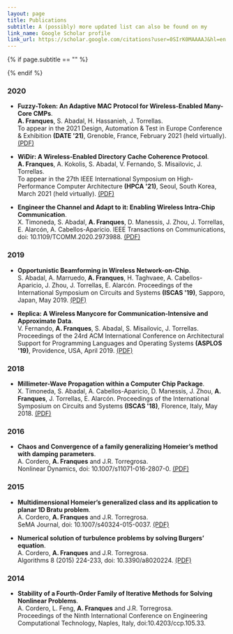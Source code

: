 ```yaml
---
layout: page
title: Publications
subtitle: A (possibly) more updated list can also be found on my
link_name: Google Scholar profile
link_url: https://scholar.google.com/citations?user=0SIrK0MAAAAJ&hl=en
---
```


{% if page.subtitle == "" %}
<div class="empty_subtitle"></div>
{% endif %}

### 2020
- **Fuzzy-Token: An Adaptive MAC Protocol for Wireless-Enabled Many-Core CMPs**. <br>
**A. Franques**, S. Abadal, H. Hassanieh, J. Torrellas.  
To appear in the 2021 Design, Automation & Test in Europe Conference & Exhibition **(DATE '21)**, Grenoble, France, February 2021 (held virtually). [(PDF)](/docs/Fuzzy_Token_DATE_2021.pdf)

- **WiDir: A Wireless-Enabled Directory Cache Coherence Protocol**. <br>
**A. Franques**, A. Kokolis, S. Abadal, V. Fernando, S. Misailovic, J. Torrellas.  
To appear in the 27th IEEE International Symposium on High-Performance Computer Architecture **(HPCA '21)**, Seoul, South Korea, March 2021 (held virtually). [(PDF)](/docs/HPCA_2021_WiDir_draft.pdf)

- **Engineer the Channel and Adapt to it: Enabling Wireless Intra-Chip Communication**. <br>
X. Timoneda, S. Abadal, **A. Franques**, D. Manessis, J. Zhou, J. Torrellas, E. Alarcón, A. Cabellos-Aparicio.
IEEE Transactions on Communications, doi: 10.1109/TCOMM.2020.2973988. [(PDF)](/docs/timoneda_engineer_the_channel.pdf)

### 2019
- **Opportunistic Beamforming in Wireless Network-on-Chip**. <br>
S. Abadal, A. Marruedo, **A. Franques**, H. Taghvaee, A. Cabellos-Aparicio, J. Zhou, J. Torrellas, E. Alarcón.
Proceedings of the International Symposium on Circuits and Systems **(ISCAS '19)**, Sapporo, Japan, May 2019. [(PDF)](/docs/ISCAS_2019_Opportunistic_Beamforming.pdf)

- **Replica: A Wireless Manycore for Communication-Intensive and Approximate Data**. <br>
V. Fernando, **A. Franques**, S. Abadal, S. Misailovic, J. Torrellas.  
Proceedings of the 24rd ACM International Conference on Architectural Support for Programming Languages and Operating Systems **(ASPLOS '19)**, Providence, USA, April 2019. [(PDF)](/docs/ASPLOS_2019_Replica.pdf)

### 2018
- **Millimeter-Wave Propagation within a Computer Chip Package**.  
X. Timoneda, S. Abadal, A. Cabellos-Aparicio, D. Manessis, J. Zhou, **A. Franques**, J. Torrellas, E. Alarcón. 
Proceedings of the International Symposium on Circuits and Systems **(ISCAS '18)**, Florence, Italy, May 2018. [(PDF)](/docs/ISCAS_2018_CompPackage.pdf)

### 2016
- **Chaos and Convergence of a family generalizing Homeier’s method with damping parameters**.  
A. Cordero, **A. Franques** and J.R. Torregrosa.  
Nonlinear Dynamics, doi: 10.1007/s11071-016-2807-0. [(PDF)](/docs/chaos_and_convergence_generalizing_homeier.pdf)

### 2015
- **Multidimensional Homeier’s generalized class and its application to planar 1D Bratu problem**.  
A. Cordero, **A. Franques** and J.R. Torregrosa.  
SeMA Journal, doi: 10.1007/s40324-015-0037. [(PDF)](/docs/multidimensional_generalizing_homeier.pdf)

- **Numerical solution of turbulence problems by solving Burgers’ equation**.  
A. Cordero, **A. Franques** and J.R. Torregrosa.  
Algorithms 8 (2015) 224-233, doi: 10.3390/a8020224. [(PDF)](/docs/numerical_solution_turbulence_problems.pdf)

### 2014
- **Stability of a Fourth-Order Family of Iterative Methods for Solving Nonlinear Problems**.  
A. Cordero, L. Feng, **A. Franques** and J.R. Torregrosa.  
Proceedings of the Ninth International Conference on Engineering Computational Technology, Naples, Italy, doi:10.4203/ccp.105.33.
